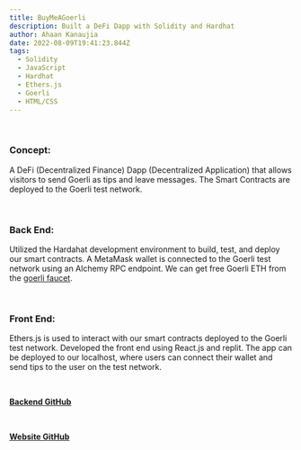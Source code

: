 ```yaml
---
title: BuyMeAGoerli
description: Built a DeFi Dapp with Solidity and Hardhat
author: Ahaan Kanaujia
date: 2022-08-09T19:41:23.844Z
tags:
  - Solidity
  - JavaScript
  - Hardhat
  - Ethers.js
  - Goerli
  - HTML/CSS
---
```

<br>

### Concept:

A DeFi (Decentralized Finance) Dapp (Decentralized Application) that allows visitors to send Goerli as tips and leave messages. The Smart Contracts are deployed to the Goerli test network. 

<br>

### Back End:

Utilized the Hardahat development environment to build, test, and deploy our smart contracts. A MetaMask wallet is connected to the Goerli test network using an Alchemy RPC endpoint. We can get free Goerli ETH from the [goerli faucet](https://goerlifaucet.com/).

<br>


### Front End:

Ethers.js is used to interact with our smart contracts deployed to the Goerli test network. Developed the front end using React.js and replit. The app can be deployed to our localhost, where users can connect their wallet and send tips to the user on the test network.

<br>

<strong><u>[Backend GitHub](https://github.com/AhaanKanaujia/BuyMeACoffee)

<br>

<strong><u>[Website GitHub](https://github.com/AhaanKanaujia/BuyMeACoffeeWebsite)



 



